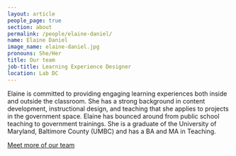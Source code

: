```yaml
---
layout: article
people_page: true
section: about
permalink: /people/elaine-daniel/
name: Elaine Daniel
image_name: elaine-daniel.jpg
pronouns: She/Her
title: Our team
job-title: Learning Experience Designer
location: Lab DC
---
```


Elaine is committed to providing engaging learning experiences both inside and outside the classroom. She has a strong background in content development, instructional design, and teaching that she applies to projects in the government space. Elaine has bounced around from public school teaching to government trainings. She is a graduate of the University of Maryland, Baltimore County (UMBC) and has a BA and MA in Teaching.

[Meet more of our team](../../about/meet/)
